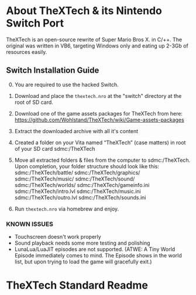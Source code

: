 # About TheXTech & its Nintendo Switch Port

TheXTech is an open-source rewrite of Super Mario Bros X. in C/++.
The original was written in VB6, targeting Windows only and eating up 2-3Gb of resources easily.

## Switch Installation Guide

0. You are required to use the hacked Switch.
1. Download and place the `thextech.nro` at the "switch" directory at the root of SD card.
2. Download one of the game assets packages for TheXTech from here: https://github.com/Wohlstand/TheXTech/wiki/Game-assets-packages
3. Extract the downloaded archive with all it's content
4. Created a folder on your Vita named “TheXTech” (case matters) in root of your SD card
	sdmc:/TheXTech
5. Move all extracted folders & files from the computer to sdmc:/TheXTech.
    Upon completion, your folder structure should look like this:
	sdmc:/TheXTech/battle/
	sdmc:/TheXTech/graphics/
	sdmc:/TheXTech/music/
	sdmc:/TheXTech/sound/
	sdmc:/TheXTech/worlds/
	sdmc:/TheXTech/gameinfo.ini
	sdmc:/TheXTech/intro.lvl
	sdmc:/TheXTech/music.ini
	sdmc:/TheXTech/outro.lvl
	sdmc:/TheXTech/sounds.ini

6. Run `thextech.nro` via homebrew and enjoy.


### KNOWN ISSUES

- Touchscreen doesn't work properly
- Sound playback needs some more testing and polishing
- LunaLua/LuaJIT episodes are not supported. (ATWE: A Tiny World Episode immediately comes to mind. The Episode shows in the world list, but upon trying to load the game will gracefully exit.)


# TheXTech Standard Readme
